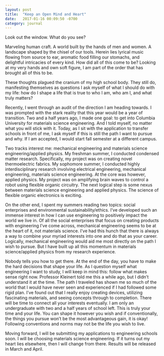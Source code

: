 ```yaml
---
layout: post
title:  "Keep an Open Mind and Heart"
date:   2017-01-16 00:09:50 -0700
category: journal
---
```

Look out the window. What do you see? 

Marveling human craft. A world built by the hands of men and women. A landscape shaped by the chisel of our tools. Herein lies lyrical music flowing from source to ear, aromatic food filling our stomachs, and delightful intricacies of every kind. How did all of this come to be? Looking at my very hands and own soft figure, I am part of the order that has brought all of this to be. 

These thoughts plagued the cranium of my high school body. They still do, manifesting themselves as questions I ask myself of what I should do with my life: how do I shape a life that is true to who I am, who am I, and what truly matters? 

Recently, I went through an audit of the direction I am heading towards. I was prompted with the stark reality that this year would be a year of transition. Two and a half years ago, I made one goal: to get into Columbia University for materials science engineering. And I told myself, no matter what you will stick with it. Today, as I sit with the application to transfer schools in front of me, I ask myself if this is still the path I want to pursue and why. If I am accepted, I would start fall semester at a different campus. 

Two tracks interest me: mechanical engineering and materials science engineering/applied physics. My freshman summer, I conducted condensed matter research. Specifically, my project was on creating novel thermoelectric fabrics. My sophomore summer, I conducted highly interdisciplinary research involving electrical engineering, mechanical engineering, materials science engineering. At the core was however, applied physics. My project was on amplifying brain waves to control a robot using flexible organic circuitry. The next logical step is some nexus between materials science engineering and applied physics. The science of flexible organic electronics is exciting. 

On the other end, I spent my summers reading two topics: social enterprises and environmental sustainability/ethics. I’ve developed such an immense interest in how I can use engineering to positively impact the world we live in. Of all the social enterprises that focus on creating products with engineering I’ve come across, mechanical engineering seems to be at the heart of it, not materials science. I’ve had this hunch that there is always a way to combine your myriad interests into one and do that as your career. Logically, mechanical engineering would aid me most directly on the path I wish to pursue. But I have built up all this momentum in materials science/applied physics from my research experience. 

Nobody tells you how to get there. At the end of the day, you have to make the hard decisions that shape your life. As I question myself what engineering I want to study, I will keep in mind this: follow what makes sense right now. Professor Kleinert told me this a while ago, but I didn’t understand it at the time. The path I traveled has shown me so much of the world that I would have never seen and experienced if I had followed some rigid plan. I’ve found out that I really enjoy creating devices, utilizing fascinating materials, and seeing concepts through to completion. There will be time to connect all your interests eventually. I am only an undergraduate with two and a half years of school left. This is truly your time and your life. You can shape it however you wish and if conventionally, the things you pursue won’t be the most advantageous gain, it is okay! Following conventions and norms may not be the life you wish to live. 

Moving forward, I will be submitting my applications to engineering schools soon. I will be choosing materials science engineering. If it turns out my heart lies elsewhere, then I will change from there. Results will be released in March and April. 
